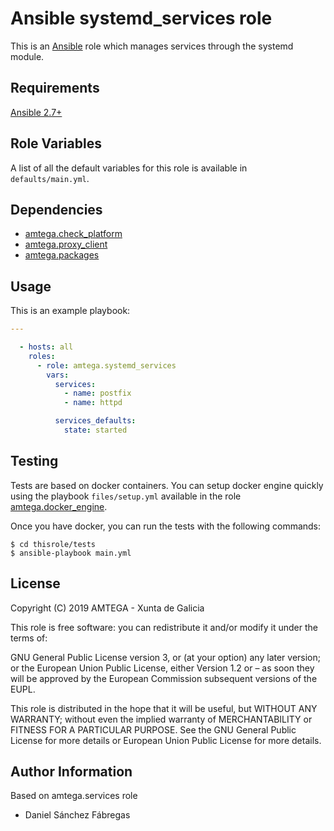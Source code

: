 # Ansible systemd_services role

This is an [Ansible](http://www.ansible.com) role which manages services through the systemd module.

## Requirements

<!-- Any pre-requisites that may not be covered by Ansible itself or the role should be mentioned here. For instance, if the role uses the EC2 module, it may be a good idea to mention in this section that the boto package is required. For example: -->

[Ansible 2.7+](http://docs.ansible.com/ansible/latest/intro_installation.html)

## Role Variables

A list of all the default variables for this role is available in `defaults/main.yml`.

## Dependencies

<!-- A list of other roles hosted on Galaxy should go here, plus any details in regards to parameters that may need to be set for other roles, or variables that are used from other roles. For example: -->

- [amtega.check_platform](https://galaxy.ansible.com/amtega/check_platform)
- [amtega.proxy_client](https://galaxy.ansible.com/amtega/proxy_client)
- [amtega.packages](https://galaxy.ansible.com/amtega/packages)

## Usage

This is an example playbook:

```yaml
---

  - hosts: all
    roles:
      - role: amtega.systemd_services
        vars:
          services:
            - name: postfix
            - name: httpd

          services_defaults:
            state: started
```

## Testing

Tests are based on docker containers. You can setup docker engine quickly using the playbook `files/setup.yml` available in the role [amtega.docker_engine](https://galaxy.ansible.com/amtega/docker_engine).

Once you have docker, you can run the tests with the following commands:

```shell
$ cd thisrole/tests
$ ansible-playbook main.yml
```

## License

Copyright (C) 2019 AMTEGA - Xunta de Galicia

This role is free software: you can redistribute it and/or modify it under the terms of:

GNU General Public License version 3, or (at your option) any later version; or the European Union Public License, either Version 1.2 or – as soon they will be approved by the European Commission ­subsequent versions of the EUPL.

This role is distributed in the hope that it will be useful, but WITHOUT ANY WARRANTY; without even the implied warranty of MERCHANTABILITY or FITNESS FOR A PARTICULAR PURPOSE.  See the GNU General Public License for more details or European Union Public License for more details.

## Author Information

Based on amtega.services role
- Daniel Sánchez Fábregas
